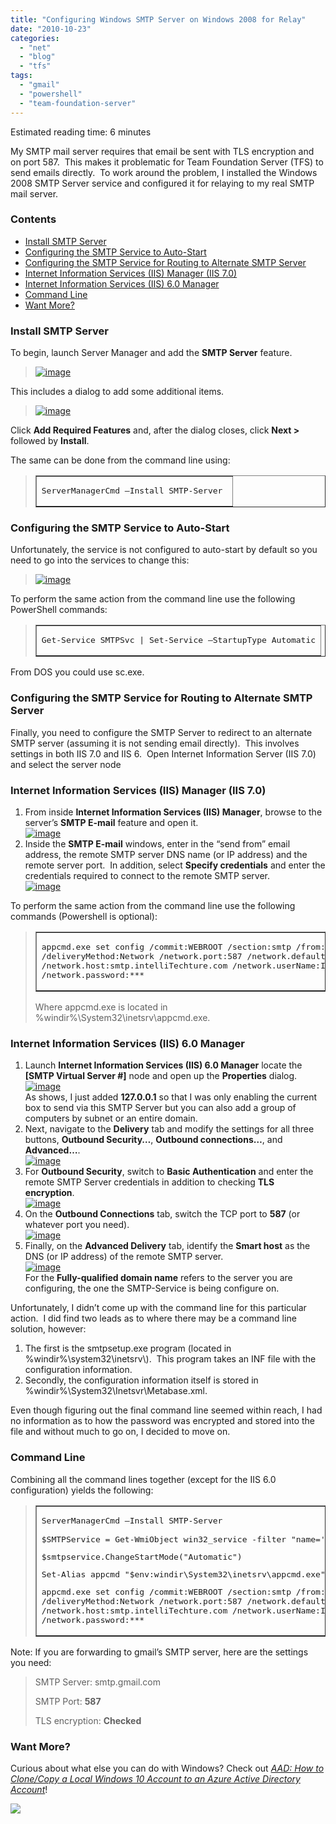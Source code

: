 ```yaml
---
title: "Configuring Windows SMTP Server on Windows 2008 for Relay"
date: "2010-10-23"
categories: 
  - "net"
  - "blog"
  - "tfs"
tags: 
  - "gmail"
  - "powershell"
  - "team-foundation-server"
---
```


Estimated reading time: 6 minutes

My SMTP mail server requires that email be sent with TLS encryption and on port 587.  This makes it problematic for Team Foundation Server (TFS) to send emails directly.  To work around the problem, I installed the Windows 2008 SMTP Server service and configured it for relaying to my real SMTP mail server. 

### Contents

- [Install SMTP Server](#h-install-smtp-server)
- [Configuring the SMTP Service to Auto-Start](#h-configuring-the-smtp-service-to-auto-start)
- [Configuring the SMTP Service for Routing to Alternate SMTP Server](#h-configuring-the-smtp-service-for-routing-to-alternate-smtp-server)
- [Internet Information Services (IIS) Manager (IIS 7.0)](#h-internet-information-services-iis-manager-iis-7-0)
- [Internet Information Services (IIS) 6.0 Manager](#h-internet-information-services-iis-6-0-manager)
- [Command Line](#h-command-line)
- [Want More?](#h-want-more)

### Install SMTP Server

To begin, launch Server Manager and add the **SMTP Server** feature.

> [![image](images/image_thumb1.png "image")](/wp-content/uploads/2010/10/image.png)

This includes a dialog to add some additional items.

> [![image](images/image_thumb2.png "image")](/wp-content/uploads/2010/10/image1.png)

Click **Add Required Features** and, after the dialog closes, click **Next >** followed by **Install**.

The same can be done from the command line using:

> <table border="1"><tbody><tr><td><pre>ServerManagerCmd –Install SMTP-Server 
> </pre></td></tr></tbody></table>

### Configuring the SMTP Service to Auto-Start

Unfortunately, the service is not configured to auto-start by default so you need to go into the services to change this:

> [![image](images/image_thumb3.png "image")](/wp-content/uploads/2010/10/image2.png)

To perform the same action from the command line use the following PowerShell commands:

> <table border="1"><tbody><tr><td><pre>Get-Service SMTPSvc | Set-Service –StartupType Automatic</pre></td></tr></tbody></table>

From DOS you could use sc.exe.

### Configuring the SMTP Service for Routing to Alternate SMTP Server

Finally, you need to configure the SMTP Server to redirect to an alternate SMTP server (assuming it is not sending email directly).  This involves settings in both IIS 7.0 and IIS 6.  Open Internet Information Server (IIS 7.0) and select the server node

### Internet Information Services (IIS) Manager (IIS 7.0)

1. From inside **Internet Information Services (IIS) Manager**, browse to the server’s **SMTP E-mail** feature and open it.  
    [![image](images/image_thumb4.png "image")](/wp-content/uploads/2010/10/image3.png)
2. Inside the **SMTP E-mail** windows, enter in the “send from” email address, the remote SMTP server DNS name (or IP address) and the remote server port.  In addition, select **Specify credentials** and enter the credentials required to connect to the remote SMTP server.  
    [![image](images/image_thumb5.png "image")](/wp-content/uploads/2010/10/image5.png)

To perform the same action from the command line use the following commands (Powershell is optional):

> <table border="1"><tbody><tr><td><pre>appcmd.exe set config /commit:WEBROOT /section:smtp /from:Inigo.S.Montoya@IntelliTechture.com <br>/deliveryMethod:Network /network.port:587 /network.defaultCredentials:False <br>/network.host:smtp.intelliTechture.com /network.userName:Inigo.S.Montoya@intelliTechture.com <br>/network.password:***</pre></td></tr></tbody></table>
> 
> Where appcmd.exe is located in %windir%\\System32\\inetsrv\\appcmd.exe.

### Internet Information Services (IIS) 6.0 Manager

1. Launch **Internet Information Services (IIS) 6.0 Manager** locate the **\[SMTP Virtual Server #\]** node and open up the **Properties** dialog.  
    [![image](images/image_thumb6.png "image")](/wp-content/uploads/2010/10/image8.png)  
    As shows, I just added **127.0.0.1** so that I was only enabling the current box to send via this SMTP Server but you can also add a group of computers by subnet or an entire domain.
2. Next, navigate to the **Delivery** tab and modify the settings for all three buttons, **Outbound Security…**, **Outbound connections…**, and **Advanced…**.  
    [![image](images/image_thumb7.png "image")](/wp-content/uploads/2010/10/image9.png)
3. For **Outbound Security**, switch to **Basic Authentication** and enter the remote SMTP Server credentials in addition to checking **TLS encryption**.  
    [![image](images/image_thumb8.png "image")](/wp-content/uploads/2010/10/image10.png)
4. On the **Outbound Connections** tab, switch the TCP port to **587** (or whatever port you need).  
    [![image](images/image_thumb9.png "image")](/wp-content/uploads/2010/10/image11.png)
5. Finally, on the **Advanced Delivery** tab, identify the **Smart host** as the DNS (or IP address) of the remote SMTP server.  
    [![image](images/image_thumb10.png "image")](/wp-content/uploads/2010/10/image12.png)  
    For the **Fully-qualified domain name** refers to the server you are configuring, the one the SMTP-Service is being configure on.

Unfortunately, I didn’t come up with the command line for this particular action.  I did find two leads as to where there may be a command line solution, however:

1. The first is the smtpsetup.exe program (located in %windir%\\system32\\inetsrv\\).  This program takes an INF file with the configuration information. 
2. Secondly, the configuration information itself is stored in %windir%\\System32\\Inetsvr\\Metabase.xml. 

Even though figuring out the final command line seemed within reach, I had no information as to how the password was encrypted and stored into the file and without much to go on, I decided to move on.

### Command Line

Combining all the command lines together (except for the IIS 6.0 configuration) yields the following:

> <table border="1"><tbody><tr><td><pre>ServerManagerCmd –Install SMTP-Server
> <div></div>
> $SMTPService = Get-WmiObject win32_service -filter "name='SMTPSvc'"</pre><pre>$smtpservice.ChangeStartMode("Automatic")</pre><pre>Set-Alias appcmd "$env:windir\System32\inetsrv\appcmd.exe"</pre><pre>appcmd.exe set config /commit:WEBROOT /section:smtp /from:Inigo.S.Montoya@IntelliTechture.com <br>/deliveryMethod:Network /network.port:587 /network.defaultCredentials:False <br>/network.host:smtp.intelliTechture.com /network.userName:Inigo.S.Montoya@intelliTechture.com <br>/network.password:***</pre></td></tr></tbody></table>

Note: If you are forwarding to gmail’s SMTP server, here are the settings you need:

> SMTP Server: smtp.gmail.com
> 
> SMTP Port: **587**
> 
> TLS encryption: **Checked**

### Want More?

Curious about what else you can do with Windows? Check out _[AAD: How to Clone/Copy a Local Windows 10 Account to an Azure Active Directory Account](https://intellitect.com/clone-aad-windows-10/)_!

![](images/blog-job-ad-2-1024x129.png)
